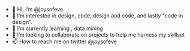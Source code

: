 - 👋 Hi, I’m @joysofeve
- 👀 I’m interested in design, code, design and code, and lastly "code in design".
- 🌱 I’m currently learning , data mining
- 💞️ I’m looking to collaborate on projects to help me harness my skillset
- 📫 How to reach me on twitter @joysofeve

<!---
joysofeve/joysofeve is a ✨ special ✨ repository because its `README.md` (this file) appears on your GitHub profile.
You can click the Preview link to take a look at your changes.
--->
